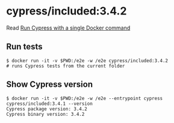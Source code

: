 # cypress/included:3.4.2

Read [Run Cypress with a single Docker command](https://www.cypress.io/blog/2019/05/02/run-cypress-with-a-single-docker-command/)

## Run tests

```shell
$ docker run -it -v $PWD:/e2e -w /e2e cypress/included:3.4.2
# runs Cypress tests from the current folder
```

## Show Cypress version

```shell
$ docker run -it -v $PWD:/e2e -w /e2e --entrypoint cypress cypress/included:3.4.1 --version
Cypress package version: 3.4.2
Cypress binary version: 3.4.2
```
